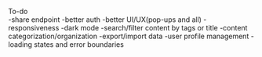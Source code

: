 To-do   
-share endpoint
-better auth
-better UI/UX(pop-ups and all)
-responsiveness
-dark mode
-search/filter content by tags or title
-content categorization/organization
-export/import data
-user profile management
-loading states and error boundaries
